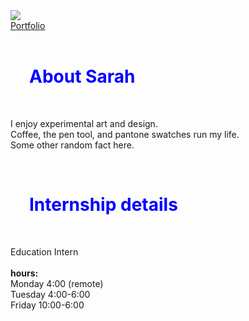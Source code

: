 <html>
<head> 
<link rel="stylesheet" type="text/css" href="mystyle.css">
</head>
<body> 
<div class="everything">
<div class="logo"><a href="index.html"/>    
    <img src="https://static1.squarespace.com/static/58349a2cf5e2313c9c898b9a/t/58360580e6f2e1fa62b84bb8/1479935469577/?format=1500w"></div>

<div class="second"> 
<a class="btn" href="http://www.sarahkatz.design" role="button">Portfolio</a>
<br>
<br><h1 style="color:blue;margin-left:30px;">About Sarah</h1>
<br><p>I enjoy experimental art and design.
<br>Coffee, the pen tool, and pantone swatches run my life. 
<br>Some other random fact here.</p>
<br><h1 style="color:blue;margin-left:30px;">Internship details</h1>
<br><p>Education Intern<br>
<br><b>hours:</b>
<br>Monday 4:00 (remote)
<br>Tuesday 4:00-6:00
<br>Friday 10:00-6:00
</p>
</div>
</div>
</body></html>    

